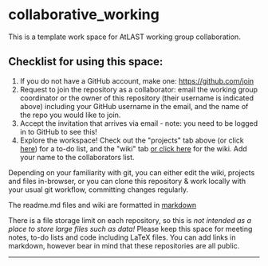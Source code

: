 # collaborative_working

This is a template work space for AtLAST working group collaboration.

## Checklist for using this space:
1) If you do not have a GitHub account, make one: https://github.com/join
2) Request to join the repository as a collaborator: email the working group coordinator or the owner of this repository (their username is indicated above) including your GitHub username in the email, and the name of the repo you would like to join.
3) Accept the invitation that arrives via email - note: you need to be logged in to GitHub to see this!
4) Explore the workspace! Check out the "projects" tab above (or click [here](https://github.com/jtr6/collaborative_working/projects/1)) for a to-do list, and the "wiki" tab [or click here](https://github.com/jtr6/collaborative_working/wiki) for the wiki. Add your name to the collaborators list.

Depending on your familiarity with git, you can either edit the wiki, projects and files in-browser, or you can clone this repository & work locally with your usual git workflow, committing changes regularly.

The readme.md files and wiki are formatted in [markdown](https://www.markdownguide.org/basic-syntax/)

There is a file storage limit on each repository, so this is *not intended as a place to store large files such as data!* Please keep this space for meeting notes, to-do lists and code including LaTeX files. You can add links in markdown, however bear in mind that these repositories are all public.

------------------------------

